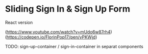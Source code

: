 # Sliding Sign In & Sign Up Form

React version

(https://www.youtube.com/watch?v=mUdo6w87rh4)
(https://codepen.io/FlorinPop17/pen/vPKWjd)

TODO:
sign-up-container / sign-in-container in separat components
